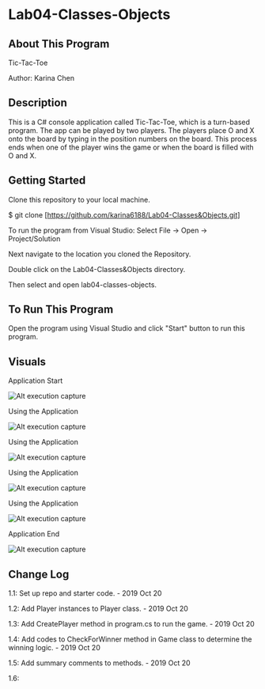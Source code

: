 # Lab04-Classes-Objects

## About This Program
Tic-Tac-Toe

Author: Karina Chen

## Description
This is a C# console application called Tic-Tac-Toe, which is a turn-based program. The app can be played by two players. The players place O and X onto the board by typing in the position numbers on the board. This process ends when one of the player wins the game or when the board is filled with O and X.

## Getting Started
Clone this repository to your local machine.

$ git clone [https://github.com/karina6188/Lab04-Classes&Objects.git]

To run the program from Visual Studio:
Select File -> Open -> Project/Solution

Next navigate to the location you cloned the Repository.

Double click on the Lab04-Classes&Objects directory.

Then select and open lab04-classes-objects.

## To Run This Program
Open the program using Visual Studio and click "Start" button to run this program.

## Visuals

Application Start

![Alt execution capture]()

Using the Application

![Alt execution capture]()

Using the Application

![Alt execution capture]()

Using the Application

![Alt execution capture]()

Using the Application

![Alt execution capture]()

Application End

![Alt execution capture]()

## Change Log

1.1: Set up repo and starter code. - 2019 Oct 20

1.2: Add Player instances to Player class. - 2019 Oct 20

1.3: Add CreatePlayer method in program.cs to run the game. - 2019 Oct 20

1.4: Add codes to CheckForWinner method in Game class to determine the winning logic. - 2019 Oct 20

1.5: Add summary comments to methods. - 2019 Oct 20

1.6: 